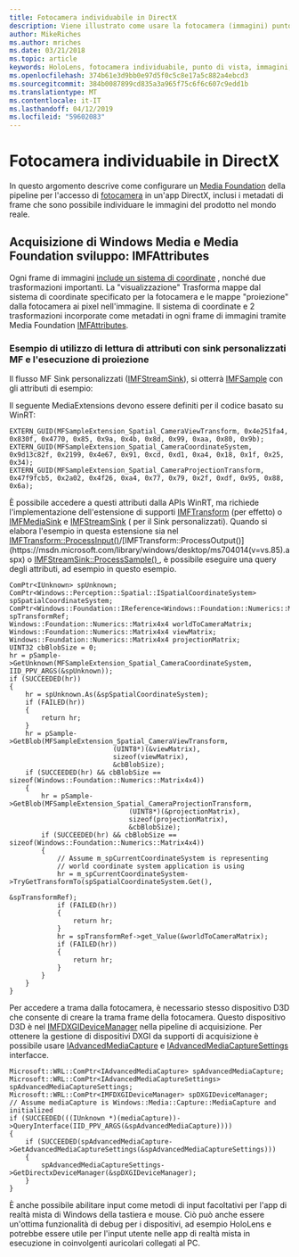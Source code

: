 ```yaml
---
title: Fotocamera individuabile in DirectX
description: Viene illustrato come usare la fotocamera (immagini) punto di vista in un'app di HoloLens.
author: MikeRiches
ms.author: mriches
ms.date: 03/21/2018
ms.topic: article
keywords: HoloLens, fotocamera individuabile, punto di vista, immagini, unporoject, media foundation, MF, sink personalizzati, procedura dettagliata, codice di esempio
ms.openlocfilehash: 374b61e3d9bb0e97d5f0c5c8e17a5c882a4ebcd3
ms.sourcegitcommit: 384b0087899cd835a3a965f75c6f6c607c9edd1b
ms.translationtype: MT
ms.contentlocale: it-IT
ms.lasthandoff: 04/12/2019
ms.locfileid: "59602083"
---
```

# <a name="locatable-camera-in-directx"></a>Fotocamera individuabile in DirectX

In questo argomento descrive come configurare un [Media Foundation](https://msdn.microsoft.com/library/windows/desktop/ms694197(v=vs.85).aspx) della pipeline per l'accesso di [fotocamera](locatable-camera.md) in un'app DirectX, inclusi i metadati di frame che sono possibile individuare le immagini del prodotto nel mondo reale.

## <a name="windows-media-capture-and-media-foundation-development-imfattributes"></a>Acquisizione di Windows Media e Media Foundation sviluppo: IMFAttributes

Ogni frame di immagini [include un sistema di coordinate](locatable-camera.md#images-with-coordinate-systems) , nonché due trasformazioni importanti. La "visualizzazione" Trasforma mappe dal sistema di coordinate specificato per la fotocamera e le mappe "proiezione" dalla fotocamera ai pixel nell'immagine. Il sistema di coordinate e 2 trasformazioni incorporate come metadati in ogni frame di immagini tramite Media Foundation [IMFAttributes](https://msdn.microsoft.com/library/windows/desktop/ms704598(v=vs.85).aspx).

### <a name="sample-usage-of-reading-attributes-with-mf-custom-sink-and-doing-projection"></a>Esempio di utilizzo di lettura di attributi con sink personalizzati MF e l'esecuzione di proiezione

Il flusso MF Sink personalizzati ([IMFStreamSink](https://msdn.microsoft.com/library/windows/desktop/ms705657(v=vs.85).aspx)), si otterrà [IMFSample](https://msdn.microsoft.com/library/windows/desktop/ms702192(v=vs.85).aspx) con gli attributi di esempio:

Il seguente MediaExtensions devono essere definiti per il codice basato su WinRT:

```
EXTERN_GUID(MFSampleExtension_Spatial_CameraViewTransform, 0x4e251fa4, 0x830f, 0x4770, 0x85, 0x9a, 0x4b, 0x8d, 0x99, 0xaa, 0x80, 0x9b);
EXTERN_GUID(MFSampleExtension_Spatial_CameraCoordinateSystem, 0x9d13c82f, 0x2199, 0x4e67, 0x91, 0xcd, 0xd1, 0xa4, 0x18, 0x1f, 0x25, 0x34);
EXTERN_GUID(MFSampleExtension_Spatial_CameraProjectionTransform, 0x47f9fcb5, 0x2a02, 0x4f26, 0xa4, 0x77, 0x79, 0x2f, 0xdf, 0x95, 0x88, 0x6a);
```

È possibile accedere a questi attributi dalla APIs WinRT, ma richiede l'implementazione dell'estensione di supporti [IMFTransform](https://msdn.microsoft.com/library/windows/desktop/ms696260(v=vs.85).aspx) (per effetto) o [IMFMediaSink](https://msdn.microsoft.com/library/windows/desktop/ms694262(v=vs.85).aspx) e [IMFStreamSink](https://msdn.microsoft.com/library/windows/desktop/ms705657(v=vs.85).aspx) ( per il Sink personalizzati). Quando si elabora l'esempio in questa estensione sia nel [IMFTransform::ProcessInput()](https://msdn.microsoft.com/library/windows/desktop/ms703131(v=vs.85).aspx)/[IMFTransform::ProcessOutput()](https://msdn.microsoft.com/library/windows/desktop/ms704014(v=vs.85).aspx) o [IMFStreamSink::ProcessSample() ](https://msdn.microsoft.com/library/windows/desktop/ms696208(v=vs.85).aspx), è possibile eseguire una query degli attributi, ad esempio in questo esempio.

```
ComPtr<IUnknown> spUnknown;
ComPtr<Windows::Perception::Spatial::ISpatialCoordinateSystem> spSpatialCoordinateSystem;
ComPtr<Windows::Foundation::IReference<Windows::Foundation::Numerics::Matrix4x4>> spTransformRef;
Windows::Foundation::Numerics::Matrix4x4 worldToCameraMatrix;
Windows::Foundation::Numerics::Matrix4x4 viewMatrix;
Windows::Foundation::Numerics::Matrix4x4 projectionMatrix;
UINT32 cbBlobSize = 0;
hr = pSample->GetUnknown(MFSampleExtension_Spatial_CameraCoordinateSystem, IID_PPV_ARGS(&spUnknown));
if (SUCCEEDED(hr))
{
    hr = spUnknown.As(&spSpatialCoordinateSystem);
    if (FAILED(hr))
    {
        return hr;
    }
    hr = pSample->GetBlob(MFSampleExtension_Spatial_CameraViewTransform,
                          (UINT8*)(&viewMatrix),
                          sizeof(viewMatrix),
                          &cbBlobSize);
    if (SUCCEEDED(hr) && cbBlobSize == sizeof(Windows::Foundation::Numerics::Matrix4x4))
    {
        hr = pSample->GetBlob(MFSampleExtension_Spatial_CameraProjectionTransform,
                              (UINT8*)(&projectionMatrix),
                              sizeof(projectionMatrix),
                              &cbBlobSize);
        if (SUCCEEDED(hr) && cbBlobSize == sizeof(Windows::Foundation::Numerics::Matrix4x4))
        {
            // Assume m_spCurrentCoordinateSystem is representing
            // world coordinate system application is using
            hr = m_spCurrentCoordinateSystem->TryGetTransformTo(spSpatialCoordinateSystem.Get(),
                                                                &spTransformRef);
            if (FAILED(hr))
            {
                return hr;
            }
            hr = spTransformRef->get_Value(&worldToCameraMatrix);
            if (FAILED(hr))
            {
                return hr;
            }
        }
    }
}
```

Per accedere a trama dalla fotocamera, è necessario stesso dispositivo D3D che consente di creare la trama frame della fotocamera. Questo dispositivo D3D è nel [IMFDXGIDeviceManager](https://msdn.microsoft.com/library/windows/desktop/hh447906(v=vs.85).aspx) nella pipeline di acquisizione. Per ottenere la gestione di dispositivi DXGI da supporti di acquisizione è possibile usare [IAdvancedMediaCapture](https://msdn.microsoft.com/library/windows/desktop/hh802709(v=vs.85).aspx) e [IAdvancedMediaCaptureSettings](https://msdn.microsoft.com/library/windows/desktop/hh802712(v=vs.85).aspx) interfacce.

```
Microsoft::WRL::ComPtr<IAdvancedMediaCapture> spAdvancedMediaCapture;
Microsoft::WRL::ComPtr<IAdvancedMediaCaptureSettings> spAdvancedMediaCaptureSettings;
Microsoft::WRL::ComPtr<IMFDXGIDeviceManager> spDXGIDeviceManager;
// Assume mediaCapture is Windows::Media::Capture::MediaCapture and initialized
if (SUCCEEDED(((IUnknown *)(mediaCapture))->QueryInterface(IID_PPV_ARGS(&spAdvancedMediaCapture))))
{
    if (SUCCEEDED(spAdvancedMediaCapture->GetAdvancedMediaCaptureSettings(&spAdvancedMediaCaptureSettings)))
    {
        spAdvancedMediaCaptureSettings->GetDirectxDeviceManager(&spDXGIDeviceManager);
    }
}
```

È anche possibile abilitare input come metodi di input facoltativi per l'app di realtà mista di Windows della tastiera e mouse. Ciò può anche essere un'ottima funzionalità di debug per i dispositivi, ad esempio HoloLens e potrebbe essere utile per l'input utente nelle app di realtà mista in esecuzione in coinvolgenti auricolari collegati al PC.
